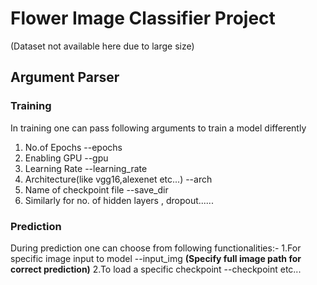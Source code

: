 # Flower Image Classifier Project
  (Dataset not available here due to large size)
  
## Argument Parser
### Training
In training one can pass following arguments to train a model differently
 1. No.of Epochs --epochs
 2. Enabling GPU --gpu
 3. Learning Rate --learning_rate
 4. Architecture(like vgg16,alexenet etc...) --arch
 5. Name of checkpoint file --save_dir
 6. Similarly for no. of hidden layers , dropout......
    
### Prediction
 During prediction one can choose from following functionalities:-
  1.For specific image input to model --input_img **(Specify full image path for correct prediction)**
  2.To load a specific checkpoint --checkpoint
  etc...
